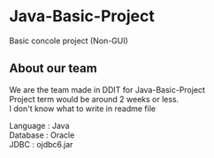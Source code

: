# Java-Basic-Project
Basic concole project (Non-GUI)

<h2>About our team</h2>
<p>
We are the team made in DDIT for Java-Basic-Project <br>
Project term would be around 2 weeks or less. <br>
I don't know what to write in readme file <br>
</p>


Language : Java <br>
Database : Oracle <br>
JDBC : ojdbc6.jar <br>
